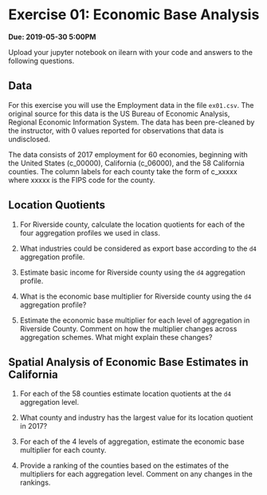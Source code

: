 # Exercise 01: Economic Base Analysis

**Due: 2019-05-30 5:00PM**

Upload your jupyter notebook on ilearn  with your code and answers to the following questions.

## Data 

For this exercise you will use the Employment data in the file `ex01.csv`. The original source for this data is the US Bureau of Economic Analysis, Regional Economic Information System. The data has been pre-cleaned by the instructor, with 0 values reported for observations that data is undisclosed.

The data consists of 2017 employment for 60 economies, beginning with the United States (c_00000), California (c_06000), and the 58 California counties. The column labels for each county take the form of c_xxxxx where xxxxx is the FIPS code for the county.


## Location Quotients

1. For Riverside county, calculate the location quotients for each of the four aggregation profiles we used in class.


2. What industries could be considered as export base according to the `d4` aggregation profile.


3. Estimate basic income for Riverside county using the `d4` aggregation profile.


4. What is the economic base multiplier for Riverside county using the `d4` aggregation profile?


5. Estimate the economic base multiplier for each level of aggregation in Riverside County. Comment on how the multiplier changes across aggregation schemes. What might explain these changes?


## Spatial Analysis of Economic Base Estimates in California

1. For each of the 58 counties estimate location quotients at the `d4` aggregation level.

2. What county and industry has the largest value for its location quotient in 2017?

3. For each of the 4 levels of aggregation, estimate the economic base multiplier for each county.

4. Provide a ranking of the counties based on the estimates of the multipliers for each aggregation level. Comment on any changes in the rankings.

